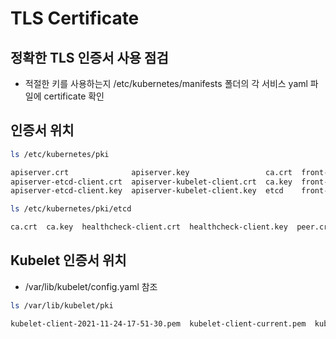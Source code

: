 
# TLS Certificate

## 정확한 TLS 인증서 사용 점검 
- 적절한 키를 사용하는지 /etc/kubernetes/manifests 폴더의 각 서비스 yaml 파일에 certificate 확인

## 인증서 위치

```bash
ls /etc/kubernetes/pki

apiserver.crt              apiserver.key                 ca.crt  front-proxy-ca.crt      front-proxy-client.key
apiserver-etcd-client.crt  apiserver-kubelet-client.crt  ca.key  front-proxy-ca.key      sa.key
apiserver-etcd-client.key  apiserver-kubelet-client.key  etcd    front-proxy-client.crt  sa.pub

ls /etc/kubernetes/pki/etcd

ca.crt  ca.key  healthcheck-client.crt  healthcheck-client.key  peer.crt  peer.key  server.crt  server.key
```

## Kubelet 인증서 위치
- /var/lib/kubelet/config.yaml 참조

```bash
ls /var/lib/kubelet/pki

kubelet-client-2021-11-24-17-51-30.pem  kubelet-client-current.pem  kubelet.crt  kubelet.key
```


